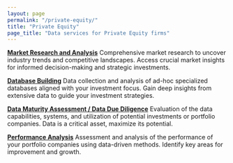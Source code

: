 ```yaml
---
layout: page
permalink: "/private-equity/"
title: "Private Equity"
page_title: "Data services for Private Equity firms"
---
```


[**Market Research and Analysis**](/private-equity/market-analysis)
Comprehensive market research to uncover industry trends and competitive landscapes. Access crucial market insights for informed decision-making and strategic investments.

[**Database Building**](/private-equity/database-building)
Data collection and analysis of ad-hoc specialized databases aligned with your investment focus. Gain deep insights from extensive data to guide your investment strategies.

[**Data Maturity Assessment / Data Due Diligence**](/private-equity/data-due-diligence)
Evaluation of the data capabilities, systems, and utilization of potential investments or portfolio companies. Data is a critical asset, maximize its potential.

[**Performance Analysis**](/private-equity/performance-analysis)
Assessment and analysis of the performance of your portfolio companies using data-driven methods. Identify key areas for improvement and growth.
